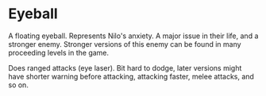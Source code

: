 # Eyeball

A floating eyeball. Represents Nilo's anxiety. A major issue in their life, and a stronger enemy. Stronger versions of this enemy can be found in many proceeding levels in the game.

Does ranged attacks (eye laser). Bit hard to dodge, later versions might have shorter warning before attacking, attacking faster, melee attacks, and so on.